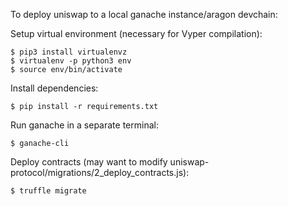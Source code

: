 To deploy uniswap to a local ganache instance/aragon devchain:

Setup virtual environment (necessary for Vyper compilation):
```
$ pip3 install virtualenvz
$ virtualenv -p python3 env
$ source env/bin/activate
```

Install dependencies:
```
$ pip install -r requirements.txt
```

Run ganache in a separate terminal:
```
$ ganache-cli
```

Deploy contracts (may want to modify uniswap-protocol/migrations/2_deploy_contracts.js):
```
$ truffle migrate
```
